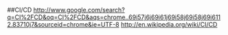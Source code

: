##CI/CD
http://www.google.com/search?q=CI%2FCD&oq=CI%2FCD&aqs=chrome..69i57j6j69i61j69i58j69i58j69i6112.83710j7&sourceid=chrome&ie=UTF-8
http://en.wikipedia.org/wiki/CI/CD
